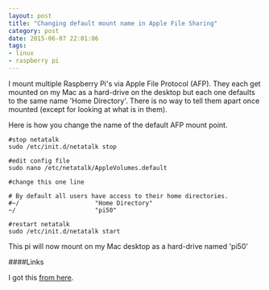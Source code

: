 ```yaml
---
layout: post
title: "Changing default mount name in Apple File Sharing"
category: post
date: 2015-06-07 22:01:06
tags:
- linux
- raspberry pi
---
```


I mount multiple Raspberry Pi's via Apple File Protocol (AFP). They each get mounted on my Mac as a hard-drive on the desktop but each one defaults to the same name 'Home Directory'. There is no way to tell them apart once mounted (except for looking at what is in them).

Here is how you change the name of the default AFP mount point.

    #stop netatalk
    sudo /etc/init.d/netatalk stop
    
    #edit config file
    sudo nano /etc/netatalk/AppleVolumes.default
	
	#change this one line
	
	# By default all users have access to their home directories.
	#~/                     "Home Directory"
	~/                      "pi50"

    #restart netatalk
    sudo /etc/init.d/netatalk start

This pi will now mount on my Mac desktop as a hard-drive named 'pi50'

####Links

I got this [from here](https://www.raspberrypi.org/forums/viewtopic.php?f=36&t=26826).